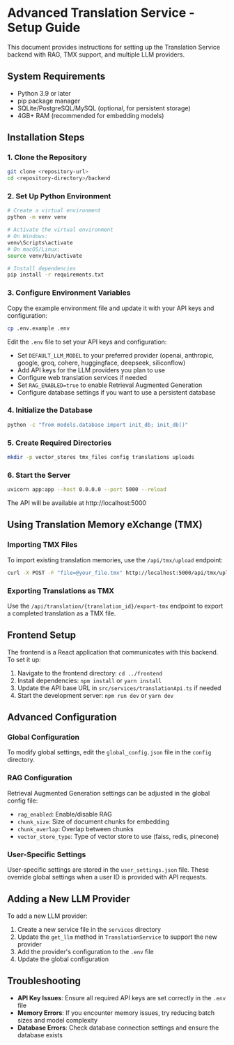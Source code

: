 
# Advanced Translation Service - Setup Guide

This document provides instructions for setting up the Translation Service backend with RAG, TMX support, and multiple LLM providers.

## System Requirements

- Python 3.9 or later
- pip package manager
- SQLite/PostgreSQL/MySQL (optional, for persistent storage)
- 4GB+ RAM (recommended for embedding models)

## Installation Steps

### 1. Clone the Repository

```bash
git clone <repository-url>
cd <repository-directory>/backend
```

### 2. Set Up Python Environment

```bash
# Create a virtual environment
python -m venv venv

# Activate the virtual environment
# On Windows:
venv\Scripts\activate
# On macOS/Linux:
source venv/bin/activate

# Install dependencies
pip install -r requirements.txt
```

### 3. Configure Environment Variables

Copy the example environment file and update it with your API keys and configuration:

```bash
cp .env.example .env
```

Edit the `.env` file to set your API keys and configuration:

- Set `DEFAULT_LLM_MODEL` to your preferred provider (openai, anthropic, google, groq, cohere, huggingface, deepseek, siliconflow)
- Add API keys for the LLM providers you plan to use
- Configure web translation services if needed
- Set `RAG_ENABLED=true` to enable Retrieval Augmented Generation
- Configure database settings if you want to use a persistent database

### 4. Initialize the Database

```bash
python -c "from models.database import init_db; init_db()"
```

### 5. Create Required Directories

```bash
mkdir -p vector_stores tmx_files config translations uploads
```

### 6. Start the Server

```bash
uvicorn app:app --host 0.0.0.0 --port 5000 --reload
```

The API will be available at http://localhost:5000

## Using Translation Memory eXchange (TMX)

### Importing TMX Files

To import existing translation memories, use the `/api/tmx/upload` endpoint:

```bash
curl -X POST -F "file=@your_file.tmx" http://localhost:5000/api/tmx/upload
```

### Exporting Translations as TMX

Use the `/api/translation/{translation_id}/export-tmx` endpoint to export a completed translation as a TMX file.

## Frontend Setup

The frontend is a React application that communicates with this backend. To set it up:

1. Navigate to the frontend directory: `cd ../frontend`
2. Install dependencies: `npm install` or `yarn install`
3. Update the API base URL in `src/services/translationApi.ts` if needed
4. Start the development server: `npm run dev` or `yarn dev`

## Advanced Configuration

### Global Configuration

To modify global settings, edit the `global_config.json` file in the `config` directory.

### RAG Configuration

Retrieval Augmented Generation settings can be adjusted in the global config file:

- `rag_enabled`: Enable/disable RAG
- `chunk_size`: Size of document chunks for embedding
- `chunk_overlap`: Overlap between chunks
- `vector_store_type`: Type of vector store to use (faiss, redis, pinecone)

### User-Specific Settings

User-specific settings are stored in the `user_settings.json` file. These override global settings when a user ID is provided with API requests.

## Adding a New LLM Provider

To add a new LLM provider:

1. Create a new service file in the `services` directory
2. Update the `get_llm` method in `TranslationService` to support the new provider
3. Add the provider's configuration to the `.env` file
4. Update the global configuration

## Troubleshooting

- **API Key Issues**: Ensure all required API keys are set correctly in the `.env` file
- **Memory Errors**: If you encounter memory issues, try reducing batch sizes and model complexity
- **Database Errors**: Check database connection settings and ensure the database exists
